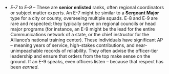 - _E-7 to E-9_ – These are **senior enlisted** ranks, often regional coordinators or subject matter experts. An E-7 might be similar to a **Sergeant Major** type for a city or county, overseeing multiple squads. E-8 and E-9 are rare and respected; they typically serve on regional councils or head major programs (for instance, an E-9 might be the lead for the entire Communications network of a state, or the chief instructor for the Alliance’s national training center). These individuals have significant AP – meaning years of service, high-stakes contributions, and near-unimpeachable records of reliability. They often advise the officer-tier leadership and ensure that orders from the top make sense on the ground. If an E-9 speaks, even officers listen – because that respect has been _earned_.